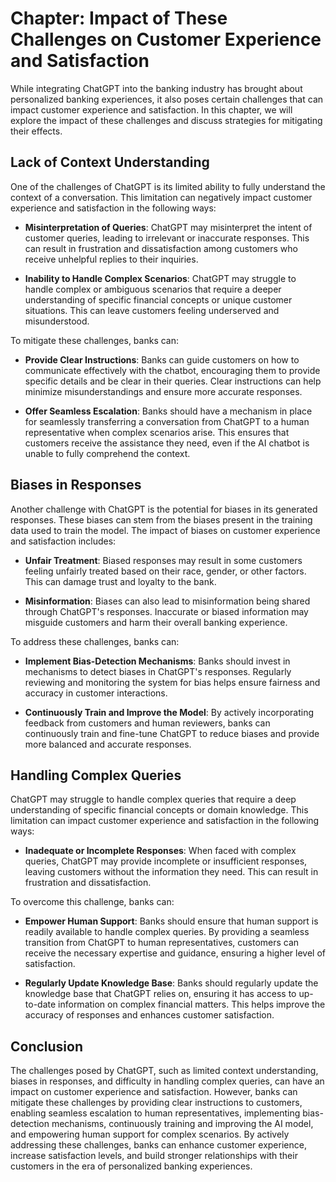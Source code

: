 Chapter: Impact of These Challenges on Customer Experience and Satisfaction
===========================================================================

While integrating ChatGPT into the banking industry has brought about personalized banking experiences, it also poses certain challenges that can impact customer experience and satisfaction. In this chapter, we will explore the impact of these challenges and discuss strategies for mitigating their effects.

**Lack of Context Understanding**
---------------------------------

One of the challenges of ChatGPT is its limited ability to fully understand the context of a conversation. This limitation can negatively impact customer experience and satisfaction in the following ways:

* **Misinterpretation of Queries**: ChatGPT may misinterpret the intent of customer queries, leading to irrelevant or inaccurate responses. This can result in frustration and dissatisfaction among customers who receive unhelpful replies to their inquiries.

* **Inability to Handle Complex Scenarios**: ChatGPT may struggle to handle complex or ambiguous scenarios that require a deeper understanding of specific financial concepts or unique customer situations. This can leave customers feeling underserved and misunderstood.

To mitigate these challenges, banks can:

* **Provide Clear Instructions**: Banks can guide customers on how to communicate effectively with the chatbot, encouraging them to provide specific details and be clear in their queries. Clear instructions can help minimize misunderstandings and ensure more accurate responses.

* **Offer Seamless Escalation**: Banks should have a mechanism in place for seamlessly transferring a conversation from ChatGPT to a human representative when complex scenarios arise. This ensures that customers receive the assistance they need, even if the AI chatbot is unable to fully comprehend the context.

**Biases in Responses**
-----------------------

Another challenge with ChatGPT is the potential for biases in its generated responses. These biases can stem from the biases present in the training data used to train the model. The impact of biases on customer experience and satisfaction includes:

* **Unfair Treatment**: Biased responses may result in some customers feeling unfairly treated based on their race, gender, or other factors. This can damage trust and loyalty to the bank.

* **Misinformation**: Biases can also lead to misinformation being shared through ChatGPT's responses. Inaccurate or biased information may misguide customers and harm their overall banking experience.

To address these challenges, banks can:

* **Implement Bias-Detection Mechanisms**: Banks should invest in mechanisms to detect biases in ChatGPT's responses. Regularly reviewing and monitoring the system for bias helps ensure fairness and accuracy in customer interactions.

* **Continuously Train and Improve the Model**: By actively incorporating feedback from customers and human reviewers, banks can continuously train and fine-tune ChatGPT to reduce biases and provide more balanced and accurate responses.

**Handling Complex Queries**
----------------------------

ChatGPT may struggle to handle complex queries that require a deep understanding of specific financial concepts or domain knowledge. This limitation can impact customer experience and satisfaction in the following ways:

* **Inadequate or Incomplete Responses**: When faced with complex queries, ChatGPT may provide incomplete or insufficient responses, leaving customers without the information they need. This can result in frustration and dissatisfaction.

To overcome this challenge, banks can:

* **Empower Human Support**: Banks should ensure that human support is readily available to handle complex queries. By providing a seamless transition from ChatGPT to human representatives, customers can receive the necessary expertise and guidance, ensuring a higher level of satisfaction.

* **Regularly Update Knowledge Base**: Banks should regularly update the knowledge base that ChatGPT relies on, ensuring it has access to up-to-date information on complex financial matters. This helps improve the accuracy of responses and enhances customer satisfaction.

**Conclusion**
--------------

The challenges posed by ChatGPT, such as limited context understanding, biases in responses, and difficulty in handling complex queries, can have an impact on customer experience and satisfaction. However, banks can mitigate these challenges by providing clear instructions to customers, enabling seamless escalation to human representatives, implementing bias-detection mechanisms, continuously training and improving the AI model, and empowering human support for complex scenarios. By actively addressing these challenges, banks can enhance customer experience, increase satisfaction levels, and build stronger relationships with their customers in the era of personalized banking experiences.
